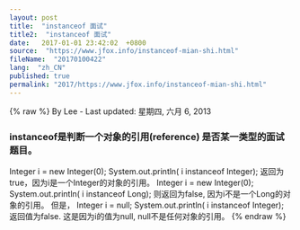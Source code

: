 ```yaml
---
layout: post
title:  "instanceof 面试"
title2:  "instanceof 面试"
date:   2017-01-01 23:42:02  +0800
source:  "https://www.jfox.info/instanceof-mian-shi.html"
fileName:  "20170100422"
lang:  "zh_CN"
published: true
permalink: "2017/https://www.jfox.info/instanceof-mian-shi.html"
---
```

{% raw %}
By Lee - Last updated: 星期四, 六月 6, 2013

### instanceof是判断一个对象的引用(reference) 是否某一类型的面试题目。

Integer i = new Integer(0);
System.out.println( i instanceof Integer);
返回为true，因为i是一个Integer的对象的引用。
Integer i = new Integer(0);
System.out.println( i instanceof Long);
则返回为false, 因为i不是一个Long的对象的引用。
但是，
Integer i = null;
System.out.println( i instanceof Integer);
返回值为false. 这是因为i的值为null, null不是任何对象的引用。
{% endraw %}